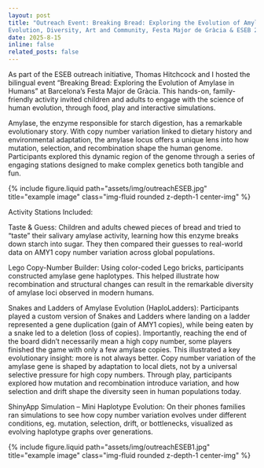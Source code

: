 ```yaml
---
layout: post
title: "Outreach Event: Breaking Bread: Exploring the Evolution of Amylase in Humans.
Evolution, Diversity, Art and Community, Festa Major de Gràcia & ESEB 2025"
date: 2025-8-15 
inline: false
related_posts: false
---
```


As part of the ESEB outreach initiative, Thomas Hitchcock and I hosted the bilingual event “Breaking Bread: Exploring the Evolution of Amylase in Humans” at Barcelona’s Festa Major de Gràcia. This hands-on, family-friendly activity invited children and adults to engage with the science of human evolution, through food, play and interactive simulations.

Amylase, the enzyme responsible for starch digestion, has a remarkable evolutionary story. With copy number variation linked to dietary history and environmental adaptation, the amylase locus offers a unique lens into how mutation, selection, and recombination shape the human genome. Participants explored this dynamic region of the genome through a series of engaging stations designed to make complex genetics both tangible and fun.

<div class="row justify-content-center">
    <div class="col-sm-6 mt-3 mt-md-0">
        {% include figure.liquid path="assets/img/outreachESEB.jpg" title="example image" class="img-fluid rounded z-depth-1 center-img" %}
    </div>
</div>    

Activity Stations Included:

Taste & Guess:
Children and adults chewed pieces of bread and tried to “taste” their salivary amylase activity, learning how this enzyme breaks down starch into sugar. They then compared their guesses to real-world data on AMY1 copy number variation across global populations.

Lego Copy-Number Builder:
Using color-coded Lego bricks, participants constructed amylase gene haplotypes. This helped illustrate how recombination and structural changes can result in the remarkable diversity of amylase loci observed in modern humans.

Snakes and Ladders of Amylase Evolution (HaploLadders):
Participants played a custom version of Snakes and Ladders where landing on a ladder represented a gene duplication (gain of AMY1 copies), while being eaten by a snake led to a deletion (loss of copies). Importantly, reaching the end of the board didn’t necessarily mean a high copy number, some players finished the game with only a few amylase copies. This illustrated a key evolutionary insight: more is not always better. Copy number variation of the amylase gene is shaped by adaptation to local diets, not by a universal selective pressure for high copy numbers. Through play, participants explored how mutation and recombination introduce variation, and how selection and drift shape the diversity seen in human populations today.

ShinyApp Simulation – Mini Haplotype Evolution:
On their phones families ran simulations to see how copy number variation evolves under different conditions, eg. mutation, selection, drift, or bottlenecks, visualized as evolving haplotype graphs over generations.
<div class="row justify-content-center">
    <div class="col-sm-8 mt-3 mt-md-0">
        {% include figure.liquid path="assets/img/outreachESEB1.jpg" title="example image" class="img-fluid rounded z-depth-1 center-img" %}
    </div>
</div>    
